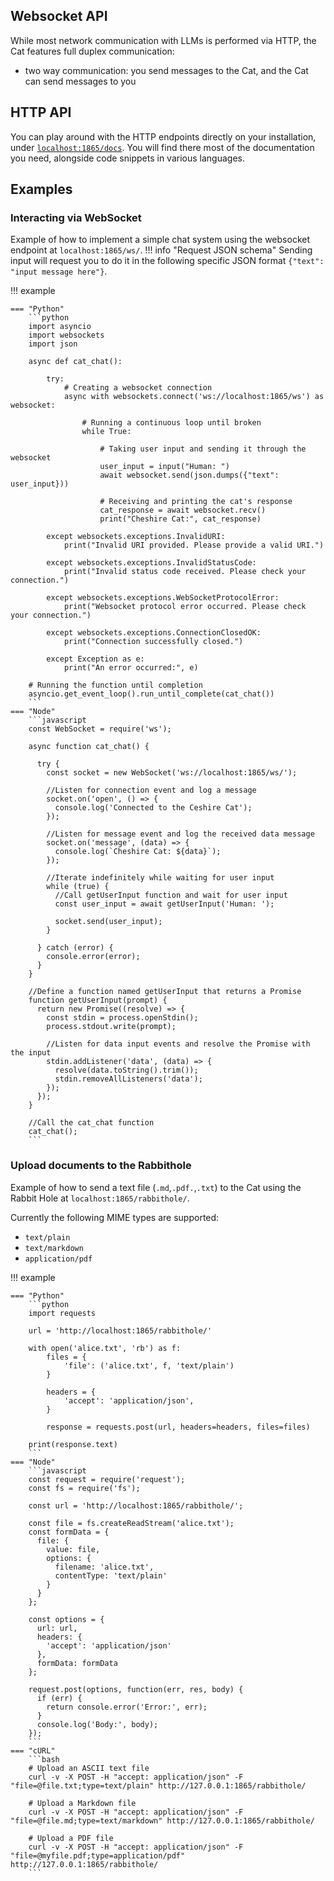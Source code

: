 

## Websocket API

While most network communication with LLMs is performed via HTTP, the Cat features full duplex communication:

- two way communication: you send messages to the Cat, and the Cat can send messages to you

## HTTP API

You can play around with the HTTP endpoints directly on your installation, under [`localhost:1865/docs`](http://localhost:1865/docs).
You will find there most of the documentation you need, alongside code snippets in various languages.

## Examples

### Interacting via WebSocket

Example of how to implement a simple chat system using the websocket endpoint at `localhost:1865/ws/`.
!!! info "Request JSON schema"
    Sending input will request you to do it in the following specific JSON format `{"text": "input message here"}`.

!!! example

    === "Python"
        ```python
        import asyncio
        import websockets
        import json

        async def cat_chat():

            try:
                # Creating a websocket connection
                async with websockets.connect('ws://localhost:1865/ws') as websocket:

                    # Running a continuous loop until broken
                    while True:

                        # Taking user input and sending it through the websocket
                        user_input = input("Human: ")
                        await websocket.send(json.dumps({"text": user_input}))

                        # Receiving and printing the cat's response
                        cat_response = await websocket.recv()
                        print("Cheshire Cat:", cat_response)

            except websockets.exceptions.InvalidURI:
                print("Invalid URI provided. Please provide a valid URI.")

            except websockets.exceptions.InvalidStatusCode:
                print("Invalid status code received. Please check your connection.")

            except websockets.exceptions.WebSocketProtocolError:
                print("Websocket protocol error occurred. Please check your connection.")

            except websockets.exceptions.ConnectionClosedOK:
                print("Connection successfully closed.")

            except Exception as e:
                print("An error occurred:", e)

        # Running the function until completion
        asyncio.get_event_loop().run_until_complete(cat_chat())
        ```
    === "Node"
        ```javascript
        const WebSocket = require('ws');

        async function cat_chat() {

          try {
            const socket = new WebSocket('ws://localhost:1865/ws/');

            //Listen for connection event and log a message
            socket.on('open', () => {
              console.log('Connected to the Ceshire Cat');
            });

            //Listen for message event and log the received data message
            socket.on('message', (data) => {
              console.log(`Cheshire Cat: ${data}`);
            });

            //Iterate indefinitely while waiting for user input
            while (true) {
              //Call getUserInput function and wait for user input
              const user_input = await getUserInput('Human: ');

              socket.send(user_input);
            }

          } catch (error) {
            console.error(error);
          }
        }

        //Define a function named getUserInput that returns a Promise
        function getUserInput(prompt) {
          return new Promise((resolve) => {
            const stdin = process.openStdin();
            process.stdout.write(prompt);

            //Listen for data input events and resolve the Promise with the input
            stdin.addListener('data', (data) => {
              resolve(data.toString().trim());
              stdin.removeAllListeners('data');
            });
          });
        }

        //Call the cat_chat function
        cat_chat();
        ```

### Upload documents to the Rabbithole

Example of how to send a text file (`.md`,`.pdf.`,`.txt`) to the Cat using the Rabbit Hole at `localhost:1865/rabbithole/`.

Currently the following MIME types are supported:

- `text/plain`
- `text/markdown`
- `application/pdf`

!!! example

    === "Python"
        ```python
        import requests

        url = 'http://localhost:1865/rabbithole/'

        with open('alice.txt', 'rb') as f:
            files = {
                'file': ('alice.txt', f, 'text/plain')
            }

            headers = {
                'accept': 'application/json',
            }

            response = requests.post(url, headers=headers, files=files)

        print(response.text)
        ```
    === "Node"
        ```javascript
        const request = require('request');
        const fs = require('fs');

        const url = 'http://localhost:1865/rabbithole/';

        const file = fs.createReadStream('alice.txt');
        const formData = {
          file: {
            value: file,
            options: {
              filename: 'alice.txt',
              contentType: 'text/plain'
            }
          }
        };

        const options = {
          url: url,
          headers: {
            'accept': 'application/json'
          },
          formData: formData
        };

        request.post(options, function(err, res, body) {
          if (err) {
            return console.error('Error:', err);
          }
          console.log('Body:', body);
        });
        ```
    === "cURL"
        ```bash
        # Upload an ASCII text file
        curl -v -X POST -H "accept: application/json" -F "file=@file.txt;type=text/plain" http://127.0.0.1:1865/rabbithole/

        # Upload a Markdown file
        curl -v -X POST -H "accept: application/json" -F "file=@file.md;type=text/markdown" http://127.0.0.1:1865/rabbithole/

        # Upload a PDF file
        curl -v -X POST -H "accept: application/json" -F "file=@myfile.pdf;type=application/pdf" http://127.0.0.1:1865/rabbithole/
        ```
